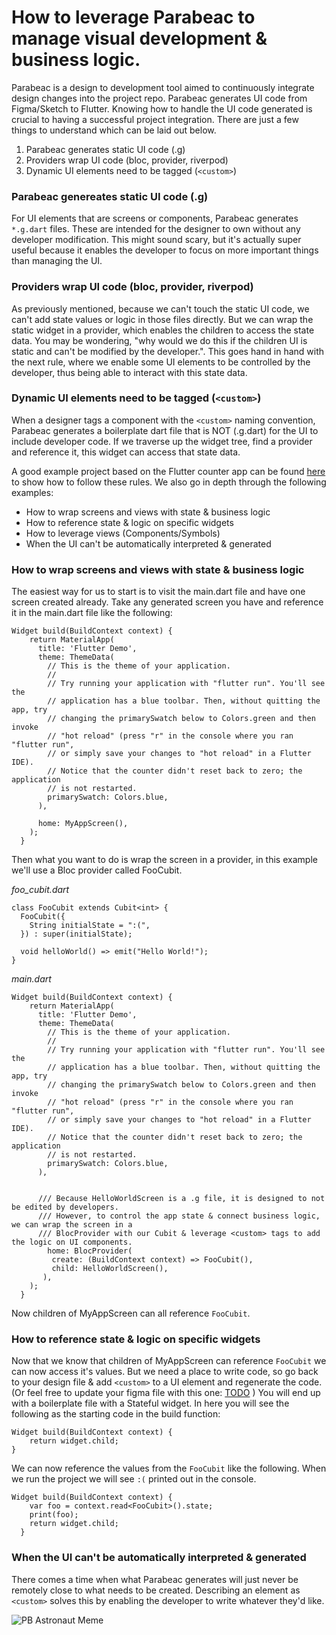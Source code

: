 # How to leverage Parabeac to manage visual development & business logic.

Parabeac is a design to development tool aimed to continuously integrate design changes into the project repo. Parabeac generates UI code from Figma/Sketch to Flutter. Knowing how to handle the UI code generated is crucial to having a successful project integration. There are just a few things to understand which can be laid out below. 

1. Parabeac generates static UI code (.g)
2. Providers wrap UI code (bloc, provider, riverpod)
3. Dynamic UI elements need to be tagged (`<custom>`)

### Parabeac genereates static UI code (.g)
For UI elements that are screens or components, Parabeac generates `*.g.dart` files. These are intended for the designer to own without any developer modification. This might sound scary, but it's actually super useful because it enables the developer to focus on more important things than managing the UI.

### Providers wrap UI code (bloc, provider, riverpod)
As previously mentioned, because we can't touch the static UI code, we can't add state values or logic in those files directly. But we can wrap the static widget in a provider, which enables the children to access the state data. You may be wondering, "why would we do this if the children UI is static and can't be modified by the developer.". This goes hand in hand with the next rule, where we enable some UI elements to be controlled by the developer, thus being able to interact with this state data.

### Dynamic UI elements need to be tagged (`<custom>`)
When a designer tags a component with the `<custom>` naming convention, Parabeac generates a boilerplate dart file that is NOT (.g.dart) for the UI to include developer code. If we traverse up the widget tree, find a provider and reference it, this widget can access that state data.

A good example project based on the Flutter counter app can be found [here](https://github.com/Parabeac/parabeac_generated_counter_app) to show how to follow these rules. We also go in depth through the following examples:

* How to wrap screens and views with state & business logic
* How to reference state & logic on specific widgets
* How to leverage views (Components/Symbols)
* When the UI can't be automatically interpreted & generated

### How to wrap screens and views with state & business logic
The easiest way for us to start is to visit the main.dart file and have one screen created already. Take any generated screen you have and reference it in the main.dart file like the following:
```
Widget build(BuildContext context) {
    return MaterialApp(
      title: 'Flutter Demo',
      theme: ThemeData(
        // This is the theme of your application.
        //
        // Try running your application with "flutter run". You'll see the
        // application has a blue toolbar. Then, without quitting the app, try
        // changing the primarySwatch below to Colors.green and then invoke
        // "hot reload" (press "r" in the console where you ran "flutter run",
        // or simply save your changes to "hot reload" in a Flutter IDE).
        // Notice that the counter didn't reset back to zero; the application
        // is not restarted.
        primarySwatch: Colors.blue,
      ),

      home: MyAppScreen(),
    );
  }
```
Then what you want to do is wrap the screen in a provider, in this example we'll use a Bloc provider called FooCubit.

*foo_cubit.dart*
```
class FooCubit extends Cubit<int> {
  FooCubit({
    String initialState = ":(",
  }) : super(initialState);

  void helloWorld() => emit("Hello World!");
}
```
*main.dart*
```
Widget build(BuildContext context) {
    return MaterialApp(
      title: 'Flutter Demo',
      theme: ThemeData(
        // This is the theme of your application.
        //
        // Try running your application with "flutter run". You'll see the
        // application has a blue toolbar. Then, without quitting the app, try
        // changing the primarySwatch below to Colors.green and then invoke
        // "hot reload" (press "r" in the console where you ran "flutter run",
        // or simply save your changes to "hot reload" in a Flutter IDE).
        // Notice that the counter didn't reset back to zero; the application
        // is not restarted.
        primarySwatch: Colors.blue,
      ),


      /// Because HelloWorldScreen is a .g file, it is designed to not be edited by developers.
      /// However, to control the app state & connect business logic, we can wrap the screen in a
      /// BlocProvider with our Cubit & leverage <custom> tags to add the logic on UI components.
        home: BlocProvider(
         create: (BuildContext context) => FooCubit(),
         child: HelloWorldScreen(),
       ),
    );
  }
```
Now children of MyAppScreen can all reference `FooCubit`.

### How to reference state & logic on specific widgets
Now that we know that children of MyAppScreen can reference `FooCubit` we can now access it's values. But we need a place to write code, so go back to your design file & add `<custom>` to a UI element and regenerate the code. (Or feel free to update your figma file with this one: [TODO](https://parabeac.com) ) You will end up with a boilerplate file with a Stateful widget. In here you will see the following as the starting code in the build function:
```
Widget build(BuildContext context) {
    return widget.child;
}
```

We can now reference the values from the `FooCubit` like the following. When we run the project we will see `:(` printed out in the console.
```
Widget build(BuildContext context) {
    var foo = context.read<FooCubit>().state;
    print(foo);
    return widget.child;
  }
```
<!-- 
### How to leverage views (Components/Symbols)
In most design programs, you can describe components as reusable design elements. Parabeac interprets these and creates .g files similar to how Parabeac treats screens. If available, you can even override properties of these views through the constructor parameters. Try the following design file, [Some Screen That should have a scroll view](google.com) clearly this screen should have a scroll view but Parabeac has no way to describe this. We should do two things here, create a frame that wraps all of the reusable items, and make sure that all the cells in them are reusable. In our custom widget, we can now create a scroll view like below:
```
Widget build(BuildContext context) {
    return widget.child;
    return CustomScrollView(
        center: centerKey,
        slivers: <Widget>[
          SliverList(
            delegate: SliverChildBuilderDelegate(
              (BuildContext context, int index) {
                return widget.child;
              },
              childCount: 1,
            ),
          ),
        ],
      );
  }
```
However, because this scroll view is intended to be dynamic, the static UI code provided in `widget.child` is not valid. We can see the use of `XComponent(TODO)` in the FooScreen. We can also use this, in our custom code. See below:
```
Widget build(BuildContext context) {
    return widget.child;
    return CustomScrollView(
        center: centerKey,
        slivers: <Widget>[
          SliverList(
            delegate: SliverChildBuilderDelegate(
              (BuildContext context, int index) {
                return FooComponent(label: "Cell ${index}");
              },
              childCount: 5,
            ),
          ),
        ],
      );
  }
``` -->
### When the UI can't be automatically interpreted & generated
There comes a time when what Parabeac generates will just never be remotely close to what needs to be created. Describing an element as `<custom>` solves this by enabling the developer to write whatever they'd like.

![PB Astronaut Meme](https://github.com/parabeac/parabeac_generated_counter_app/blob/main/pb_astronaut_meme.jpg?raw=true)
